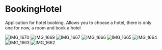 # BookingHotel
Application for hotel booking.
Allows you to choose a hotel, there is only one for now, a room and book a hotel

![IMG_1670](https://github.com/DenimMerzhan/BookingHotel/assets/127289949/29b52e19-40b5-4e29-9760-c63b152daaea)
![IMG_1669](https://github.com/DenimMerzhan/BookingHotel/assets/127289949/02d2486f-471f-4da7-8d47-15f89116144e)
![IMG_1667](https://github.com/DenimMerzhan/BookingHotel/assets/127289949/eb3c7a46-49a0-46fe-b949-4926a11da27e)
![IMG_1666](https://github.com/DenimMerzhan/BookingHotel/assets/127289949/e68ffcd0-7305-4609-8ac0-c076233ae24b)
![IMG_1665](https://github.com/DenimMerzhan/BookingHotel/assets/127289949/01440ea8-5363-401c-adf7-b4cb7cb8f049)
![IMG_1664](https://github.com/DenimMerzhan/BookingHotel/assets/127289949/db7e47fe-b3ac-4722-b2fb-9385ace42245)
![IMG_1663](https://github.com/DenimMerzhan/BookingHotel/assets/127289949/2499110c-01c0-4f17-89b2-59bd80baef6a)
![IMG_1662](https://github.com/DenimMerzhan/BookingHotel/assets/127289949/79877472-3d96-44c4-829c-81a4b52ac319)
